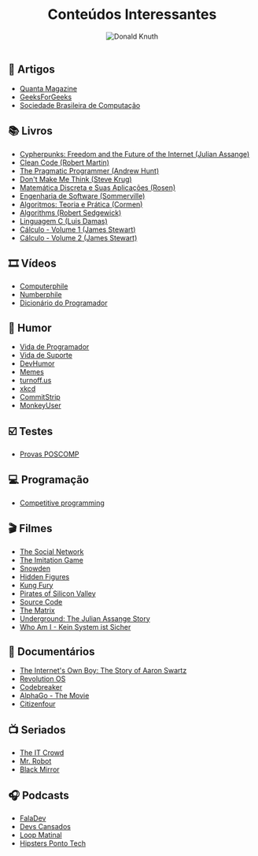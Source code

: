 <h1 align="center"><strong>Conteúdos Interessantes</strong></h1>

<div align="center">
<img alt="Donald Knuth" src="https://1.bp.blogspot.com/-gEo6Ol5asok/Xsf2RjEe9DI/AAAAAAAAWZM/qfEoBBRR2ykw3mTyPhu78Mj35RVDBJPMQCK4BGAsYHg/d/donald_knuth.jpg"/>
</div>

<br/>

## :page_with_curl: Artigos

- [Quanta Magazine](https://www.quantamagazine.org/computer-science/)
- [GeeksForGeeks](https://www.geeksforgeeks.org/)
- [Sociedade Brasileira de Computação](https://www.sbc.org.br/publicacoes-2)

## :books: Livros

- [Cypherpunks: Freedom and the Future of the Internet (Julian Assange)](https://ia802305.us.archive.org/3/items/pdfy-ekVVZgGOThtG6fXb/Julian%20Assange,%20Jacob%20Appelbaum%20etc%20-%20Cypherpunks%20Freedom%20&%20the%20Future%20of%20the%20Internet.pdf)
- [Clean Code (Robert Martin)](https://github.com/SaikrishnaReddy1919/MyBooks/blob/master/%5BPROGRAMMING%5D%5BClean%20Code%20by%20Robert%20C%20Martin%5D.pdf)
- [The Pragmatic Programmer (Andrew Hunt)](https://www.cin.ufpe.br/~cavmj/104The%20Pragmatic%20Programmer,%20From%20Journeyman%20To%20Master%20-%20Andrew%20Hunt,%20David%20Thomas%20-%20Addison%20Wesley%20-%201999.pdf)
- [Don't Make Me Think (Steve Krug)](https://www.amazon.com.br/gp/product/B00HJUBRPG/ref=dbs_a_def_rwt_hsch_vapi_tkin_p1_i0)
- [Matemática Discreta e Suas Aplicações (Rosen)](https://www.amazon.com.br/Matem%C3%A1tica-Discreta-Aplica%C3%A7%C3%B5es-Kenneth-Rosen/dp/8577260364)
- [Engenharia de Software (Sommerville)](https://www.amazon.com.br/Engenharia-software-Ian-Sommerville/dp/8579361087)
- [Algoritmos: Teoria e Prática (Cormen)](https://www.amazon.com.br/Algoritmos-Teoria-Pr%C3%A1tica-Thomas-Cormen/dp/8535236996)
- [Algorithms (Robert Sedgewick)](https://algs4.cs.princeton.edu/home/)
- [Linguagem C (Luis Damas)](http://www.ams.eti.br/livros/Luis_Damas.pdf)
- [Cálculo - Volume 1 (James Stewart)](https://www.amazon.com.br/C%C3%A1lculo-1-James-Stewart/dp/8522112584)
- [Cálculo - Volume 2 (James Stewart)](https://www.amazon.com.br/C%C3%A1lculo-2-James-Stewart/dp/8522112592)

## :film_strip: Vídeos

- [Computerphile](https://www.youtube.com/channel/UC9-y-6csu5WGm29I7JiwpnA)
- [Numberphile](https://www.youtube.com/channel/UCoxcjq-8xIDTYp3uz647V5A)
- [Dicionário do Programador](https://www.youtube.com/playlist?list=PLVc5bWuiFQ8GgKm5m0cZE6E02amJho94o)

## :rofl: Humor

- [Vida de Programador](http://vidadeprogramador.com.br/)
- [Vida de Suporte](http://vidadesuporte.com.br/)
- [DevHumor](http://devhumor.com/)
- [Memes](https://twitter.com/danielhbrito)
- [turnoff.us](http://turnoff.us/)
- [xkcd](https://xkcd.com/)
- [CommitStrip](https://www.commitstrip.com/)
- [MonkeyUser](https://www.monkeyuser.com/)

## :ballot_box_with_check: Testes

- [Provas POSCOMP](https://github.com/amimaro/Provas-POSCOMP)

## :computer: Programação

- [Competitive programming](https://github.com/DanielBrito/competitive-programming)

## :clapper: Filmes

- [The Social Network](https://filmow.com/a-rede-social-t14928/)
- [The Imitation Game](https://filmow.com/o-jogo-da-imitacao-t81308/)
- [Snowden](https://filmow.com/snowden-heroi-ou-traidor-t100552/)
- [Hidden Figures](https://filmow.com/estrelas-alem-do-tempo-t201043/)
- [Kung Fury](https://filmow.com/kung-fury-t91519/)
- [Pirates of Silicon Valley](https://filmow.com/piratas-da-informatica-piratas-do-vale-do-silicio-t7839/)
- [Source Code](https://filmow.com/contra-o-tempo-t29417/)
- [The Matrix](https://filmow.com/matrix-t6756/)
- [Underground: The Julian Assange Story](https://filmow.com/underground-a-historia-de-julian-assange-t77554/)
- [Who Am I - Kein System ist Sicher](https://filmow.com/invasores-nenhum-sistema-esta-a-salvo-t102846/)

## :movie_camera: Documentários

- [The Internet's Own Boy: The Story of Aaron Swartz](https://filmow.com/o-menino-da-internet-a-historia-de-aaron-swartz-t94036/)
- [Revolution OS](https://filmow.com/revolution-os-t12292/)
- [Codebreaker](https://filmow.com/codebreaker-t84045/)
- [AlphaGo - The Movie](https://www.youtube.com/watch?v=WXuK6gekU1Y)
- [Citizenfour](https://filmow.com/cidadaoquatro-t109116/)

## :tv: Seriados

- [The IT Crowd](https://filmow.com/the-it-crowd-1a-temporada-t21782/)
- [Mr. Robot](https://filmow.com/mr-robot-1a-temporada-t113869/)
- [Black Mirror](https://filmow.com/listas/temporadas-de-black-mirror-classificacao-l165220/)

## :headphones: Podcasts

- [FalaDev](https://open.spotify.com/show/3TNsKUGlP9YbV1pgy3ACrW)
- [Devs Cansados](https://open.spotify.com/show/7gNryNpuHuhZTwfbCdiOqL)
- [Loop Matinal](https://open.spotify.com/show/4sKgJqaCEQdUECeCViknr5)
- [Hipsters Ponto Tech](https://open.spotify.com/show/2p0Vx75OmfsXktyLBuLuSf)